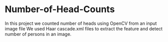 # Number-of-Head-Counts
In this project we counted number of heads using OpenCV from an input image file
We used Haar cascade.xml files to extract the feature and detect number of persons in an image.
